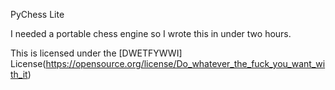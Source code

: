 PyChess Lite

I needed a portable chess engine so I wrote this in under two hours.

This is licensed under the [DWETFYWWI] License(https://opensource.org/license/Do_whatever_the_fuck_you_want_with_it)
